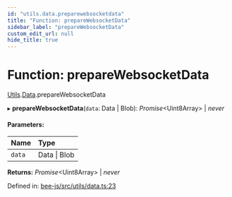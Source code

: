 ```yaml
---
id: "utils.data.preparewebsocketdata"
title: "Function: prepareWebsocketData"
sidebar_label: "prepareWebsocketData"
custom_edit_url: null
hide_title: true
---
```


# Function: prepareWebsocketData

[Utils](../modules/utils.md).[Data](../modules/utils.data.md).prepareWebsocketData

▸ **prepareWebsocketData**(`data`: Data \| Blob): *Promise*<Uint8Array\> \| *never*

#### Parameters:

Name | Type |
:------ | :------ |
`data` | Data \| Blob |

**Returns:** *Promise*<Uint8Array\> \| *never*

Defined in: [bee-js/src/utils/data.ts:23](https://github.com/ethersphere/bee-js/blob/0ac3a7d/src/utils/data.ts#L23)
